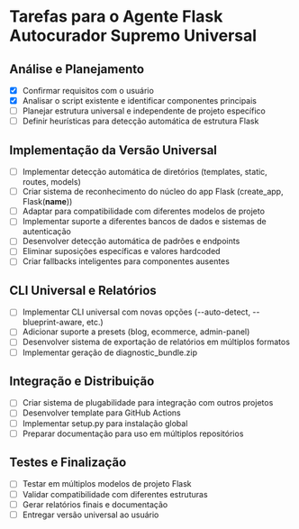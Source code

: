 # Tarefas para o Agente Flask Autocurador Supremo Universal

## Análise e Planejamento
- [x] Confirmar requisitos com o usuário
- [x] Analisar o script existente e identificar componentes principais
- [ ] Planejar estrutura universal e independente de projeto específico
- [ ] Definir heurísticas para detecção automática de estrutura Flask

## Implementação da Versão Universal
- [ ] Implementar detecção automática de diretórios (templates, static, routes, models)
- [ ] Criar sistema de reconhecimento do núcleo do app Flask (create_app, Flask(__name__))
- [ ] Adaptar para compatibilidade com diferentes modelos de projeto
- [ ] Implementar suporte a diferentes bancos de dados e sistemas de autenticação
- [ ] Desenvolver detecção automática de padrões e endpoints
- [ ] Eliminar suposições específicas e valores hardcoded
- [ ] Criar fallbacks inteligentes para componentes ausentes

## CLI Universal e Relatórios
- [ ] Implementar CLI universal com novas opções (--auto-detect, --blueprint-aware, etc.)
- [ ] Adicionar suporte a presets (blog, ecommerce, admin-panel)
- [ ] Desenvolver sistema de exportação de relatórios em múltiplos formatos
- [ ] Implementar geração de diagnostic_bundle.zip

## Integração e Distribuição
- [ ] Criar sistema de plugabilidade para integração com outros projetos
- [ ] Desenvolver template para GitHub Actions
- [ ] Implementar setup.py para instalação global
- [ ] Preparar documentação para uso em múltiplos repositórios

## Testes e Finalização
- [ ] Testar em múltiplos modelos de projeto Flask
- [ ] Validar compatibilidade com diferentes estruturas
- [ ] Gerar relatórios finais e documentação
- [ ] Entregar versão universal ao usuário
